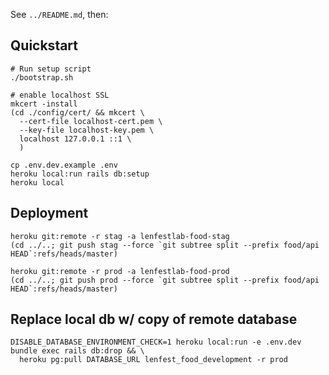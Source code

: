 See `../README.md`, then:

## Quickstart

```
# Run setup script
./bootstrap.sh

# enable localhost SSL
mkcert -install
(cd ./config/cert/ && mkcert \
  --cert-file localhost-cert.pem \
  --key-file localhost-key.pem \
  localhost 127.0.0.1 ::1 \
  )

cp .env.dev.example .env
heroku local:run rails db:setup
heroku local
```


## Deployment

```
heroku git:remote -r stag -a lenfestlab-food-stag
(cd ../..; git push stag --force `git subtree split --prefix food/api HEAD`:refs/heads/master)

heroku git:remote -r prod -a lenfestlab-food-prod
(cd ../..; git push prod --force `git subtree split --prefix food/api HEAD`:refs/heads/master)
```

## Replace local db w/ copy of remote database

```
DISABLE_DATABASE_ENVIRONMENT_CHECK=1 heroku local:run -e .env.dev bundle exec rails db:drop && \
  heroku pg:pull DATABASE_URL lenfest_food_development -r prod
```

